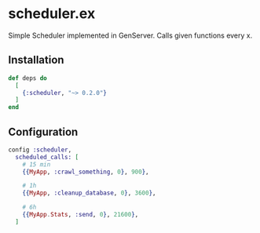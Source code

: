 # scheduler.ex

Simple Scheduler implemented in GenServer. Calls given functions every x.

## Installation


```elixir
def deps do
  [
    {:scheduler, "~> 0.2.0"}
  ]
end
```

## Configuration

```elixir
config :scheduler,
  scheduled_calls: [
    # 15 min
    {{MyApp, :crawl_something, 0}, 900},

    # 1h
    {{MyApp, :cleanup_database, 0}, 3600},

    # 6h
    {{MyApp.Stats, :send, 0}, 21600},
  ]

```

